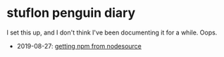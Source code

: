 # stuflon penguin diary

I set this up, and I don't think I've been documenting it for a while. Oops.

- 2019-08-27: [getting npm from nodesource](85vs6-2ncz7-mz8f7-6t0af-e47rw)
